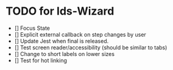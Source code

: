 # TODO for Ids-Wizard

- [] Focus State
- [] Explicit external callback on step changes by user
- [] Update Jest when final is released.
- [] Test screen reader/accessibility (should be similar to tabs)
- [] Change to short labels on lower sizes
- [] Test for hot linking
